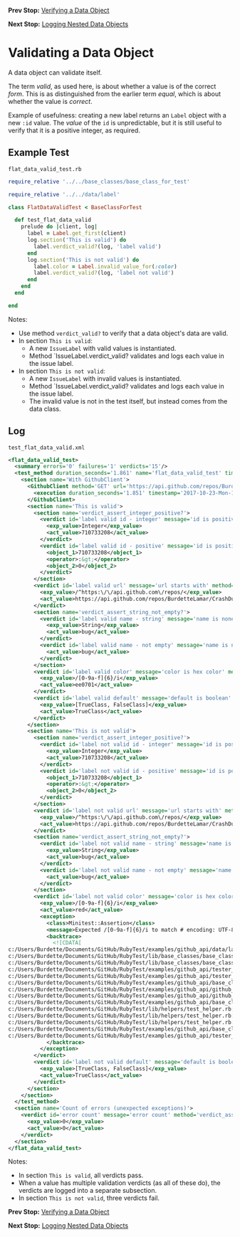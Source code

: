 <!--- GENERATED FILE, DO NOT EDIT --->
**Prev Stop:** [Verifying a Data Object](./FlatDataEqual.md#verifying-a-data-object)

**Next Stop:** [Logging Nested Data Objects](./NestedDataLog.md#logging-nested-data-objects)


# Validating a Data Object

A data object can validate itself.

The term _valid_, as used here, is about whether a value is of the correct _form_.  This is as distinguished from the earlier term _equal_, which is about whether the value is _correct_.

Example of usefulness:  creating a new label returns an `Label` object with a new `:id` value.  The _value_ of the `id` is unpredictable, but it is still useful to verify that it is a positive integer, as required.

## Example Test

<code>flat_data_valid_test.rb</code>
```ruby
require_relative '../../base_classes/base_class_for_test'

require_relative '../../data/label'

class FlatDataValidTest < BaseClassForTest

  def test_flat_data_valid
    prelude do |client, log|
      label = Label.get_first(client)
      log.section('This is valid') do
        label.verdict_valid?(log, 'label valid')
      end
      log.section('This is not valid') do
        label.color = Label.invalid_value_for(:color)
        label.verdict_valid?(log, 'label not valid')
      end
    end
  end

end
```

Notes:

- Use method `verdict_valid?` to verify that a data object's data are valid.
- In section `This is valid`:
  - A new `IssueLabel` with valid values is instantiated.
  - Method `IssueLabel.verdict_valid? validates and logs each value in the issue label.
- In section `This is not valid`:
  - A new `IssueLabel` with invalid values is instantiated.
  - Method `IssueLabel.verdict_valid? validates and logs each value in the issue label.
  - The invalid value is not in the test itself, but instead comes from the data class.

## Log

<code>test_flat_data_valid.xml</code>
```xml
<flat_data_valid_test>
  <summary errors='0' failures='1' verdicts='15'/>
  <test_method duration_seconds='1.861' name='flat_data_valid_test' timestamp='2017-10-23-Mon-14.01.13.227'>
    <section name='With GithubClient'>
      <GithubClient method='GET' url='https://api.github.com/repos/BurdetteLamar/CrashDummy/labels'>
        <execution duration_seconds='1.851' timestamp='2017-10-23-Mon-14.01.13.227'/>
      </GithubClient>
      <section name='This is valid'>
        <section name='verdict_assert_integer_positive?'>
          <verdict id='label valid id - integer' message='id is positive integer' method='verdict_assert_kind_of?' outcome='passed' volatile='false'>
            <exp_value>Integer</exp_value>
            <act_value>710733208</act_value>
          </verdict>
          <verdict id='label valid id - positive' message='id is positive integer' method='verdict_assert_operator?' outcome='passed' volatile='false'>
            <object_1>710733208</object_1>
            <operator>:&gt;</operator>
            <object_2>0</object_2>
          </verdict>
        </section>
        <verdict id='label valid url' message='url starts with' method='verdict_assert_match?' outcome='passed' volatile='false'>
          <exp_value>/^https:\/\/api.github.com\/repos/</exp_value>
          <act_value>https://api.github.com/repos/BurdetteLamar/CrashDummy/labels/bug</act_value>
        </verdict>
        <section name='verdict_assert_string_not_empty?'>
          <verdict id='label valid name - string' message='name is nonempty string' method='verdict_assert_kind_of?' outcome='passed' volatile='false'>
            <exp_value>String</exp_value>
            <act_value>bug</act_value>
          </verdict>
          <verdict id='label valid name - not empty' message='name is nonempty string' method='verdict_refute_empty?' outcome='passed' volatile='false'>
            <act_value>bug</act_value>
          </verdict>
        </section>
        <verdict id='label valid color' message='color is hex color' method='verdict_assert_match?' outcome='passed' volatile='false'>
          <exp_value>/[0-9a-f]{6}/i</exp_value>
          <act_value>ee0701</act_value>
        </verdict>
        <verdict id='label valid default' message='default is boolean' method='verdict_assert_includes?' outcome='passed' volatile='false'>
          <exp_value>[TrueClass, FalseClass]</exp_value>
          <act_value>TrueClass</act_value>
        </verdict>
      </section>
      <section name='This is not valid'>
        <section name='verdict_assert_integer_positive?'>
          <verdict id='label not valid id - integer' message='id is positive integer' method='verdict_assert_kind_of?' outcome='passed' volatile='false'>
            <exp_value>Integer</exp_value>
            <act_value>710733208</act_value>
          </verdict>
          <verdict id='label not valid id - positive' message='id is positive integer' method='verdict_assert_operator?' outcome='passed' volatile='false'>
            <object_1>710733208</object_1>
            <operator>:&gt;</operator>
            <object_2>0</object_2>
          </verdict>
        </section>
        <verdict id='label not valid url' message='url starts with' method='verdict_assert_match?' outcome='passed' volatile='false'>
          <exp_value>/^https:\/\/api.github.com\/repos/</exp_value>
          <act_value>https://api.github.com/repos/BurdetteLamar/CrashDummy/labels/bug</act_value>
        </verdict>
        <section name='verdict_assert_string_not_empty?'>
          <verdict id='label not valid name - string' message='name is nonempty string' method='verdict_assert_kind_of?' outcome='passed' volatile='false'>
            <exp_value>String</exp_value>
            <act_value>bug</act_value>
          </verdict>
          <verdict id='label not valid name - not empty' message='name is nonempty string' method='verdict_refute_empty?' outcome='passed' volatile='false'>
            <act_value>bug</act_value>
          </verdict>
        </section>
        <verdict id='label not valid color' message='color is hex color' method='verdict_assert_match?' outcome='failed' volatile='false'>
          <exp_value>/[0-9a-f]{6}/i</exp_value>
          <act_value>red</act_value>
          <exception>
            <class>Minitest::Assertion</class>
            <message>Expected /[0-9a-f]{6}/i to match # encoding: UTF-8 &quot;red&quot;.</message>
            <backtrace>
              <![CDATA[
c:/Users/Burdette/Documents/GitHub/RubyTest/examples/github_api/data/label.rb:37:in `verdict_field_valid?'
c:/Users/Burdette/Documents/GitHub/RubyTest/lib/base_classes/base_class_for_data.rb:43:in `block in verdict_valid?'
c:/Users/Burdette/Documents/GitHub/RubyTest/lib/base_classes/base_class_for_data.rb:41:in `verdict_valid?'
c:/Users/Burdette/Documents/GitHub/RubyTest/examples/github_api/tester_tour/tests/flat_data_valid_test.rb:15:in `block (2 levels) in test_flat_data_valid'
c:/Users/Burdette/Documents/GitHub/RubyTest/examples/github_api/tester_tour/tests/flat_data_valid_test.rb:13:in `block in test_flat_data_valid'
c:/Users/Burdette/Documents/GitHub/RubyTest/examples/github_api/base_classes/base_class_for_test.rb:13:in `block (2 levels) in prelude'
c:/Users/Burdette/Documents/GitHub/RubyTest/examples/github_api/github_client.rb:20:in `block in with'
c:/Users/Burdette/Documents/GitHub/RubyTest/examples/github_api/github_client.rb:16:in `with'
c:/Users/Burdette/Documents/GitHub/RubyTest/examples/github_api/base_classes/base_class_for_test.rb:12:in `block in prelude'
c:/Users/Burdette/Documents/GitHub/RubyTest/lib/helpers/test_helper.rb:23:in `block (2 levels) in test'
c:/Users/Burdette/Documents/GitHub/RubyTest/lib/helpers/test_helper.rb:22:in `block in test'
c:/Users/Burdette/Documents/GitHub/RubyTest/lib/helpers/test_helper.rb:21:in `test'
c:/Users/Burdette/Documents/GitHub/RubyTest/examples/github_api/base_classes/base_class_for_test.rb:11:in `prelude'
c:/Users/Burdette/Documents/GitHub/RubyTest/examples/github_api/tester_tour/tests/flat_data_valid_test.rb:8:in `test_flat_data_valid']]>
            </backtrace>
          </exception>
        </verdict>
        <verdict id='label not valid default' message='default is boolean' method='verdict_assert_includes?' outcome='passed' volatile='false'>
          <exp_value>[TrueClass, FalseClass]</exp_value>
          <act_value>TrueClass</act_value>
        </verdict>
      </section>
    </section>
  </test_method>
  <section name='Count of errors (unexpected exceptions)'>
    <verdict id='error count' message='error count' method='verdict_assert_equal?' outcome='passed' volatile='true'>
      <exp_value>0</exp_value>
      <act_value>0</act_value>
    </verdict>
  </section>
</flat_data_valid_test>
```

Notes:

- In section `This is valid`, all verdicts pass.
- When a value has multiple validation verdicts (as all of these do), the verdicts are logged into a separate subsection.
- In section `This is not valid`, three verdicts fail.

**Prev Stop:** [Verifying a Data Object](./FlatDataEqual.md#verifying-a-data-object)

**Next Stop:** [Logging Nested Data Objects](./NestedDataLog.md#logging-nested-data-objects)

